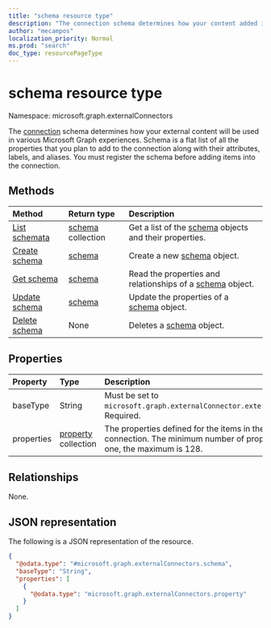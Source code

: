 ```yaml
---
title: "schema resource type"
description: "The connection schema determines how your content added into a connection will be used in various Microsoft Graph experiences."
author: "mecampos"
localization_priority: Normal
ms.prod: "search"
doc_type: resourcePageType
---
```


# schema resource type

Namespace: microsoft.graph.externalConnectors

The [connection](externalconnection.md) schema determines how your external content will be used in various Microsoft Graph experiences. Schema is a flat list of all the properties that you plan to add to the connection along with their attributes, labels, and aliases. You must register the schema before adding items into the connection.

## Methods
|Method|Return type|Description|
|:---|:---|:---|
|[List schemata](../api/schema-list.md)|[schema](../resources/externalconnectors-schema.md) collection|Get a list of the [schema](../resources/schema.md) objects and their properties.|
|[Create schema](../api/externalconnectors-schema-create.md)|[schema](../resources/externalconnectors-schema.md)|Create a new [schema](../resources/externalconnectors-schema.md) object.|
|[Get schema](../api/externalconnectors-schema-get.md)|[schema](../resources/externalconnectors-schema.md)|Read the properties and relationships of a [schema](../resources/externalconnectors-schema.md) object.|
|[Update schema](../api/externalconnectors-schema-update.md)|[schema](../resources/externalconnectors-schema.md)|Update the properties of a [schema](../resources/externalconnectors-schema.md) object.|
|[Delete schema](../api/externalconnectors-schema-delete.md)|None|Deletes a [schema](../resources/externalconnectors-schema.md) object.|

## Properties
|Property|Type|Description|
|:---|:---|:---|
|baseType|String|Must be set to `microsoft.graph.externalConnector.externalItem`. Required.|
|properties|[property](../resources/externalconnectors-property.md) collection|The properties defined for the items in the connection. The minimum number of properties is one, the maximum is 128.|

## Relationships
None.

## JSON representation
The following is a JSON representation of the resource.
<!-- {
  "blockType": "resource",
  "keyProperty": "id",
  "@odata.type": "microsoft.graph.externalConnectors.schema",
  "openType": false
}
-->
``` json
{
  "@odata.type": "#microsoft.graph.externalConnectors.schema",
  "baseType": "String",
  "properties": [
    {
      "@odata.type": "microsoft.graph.externalConnectors.property"
    }
  ]
}
```

